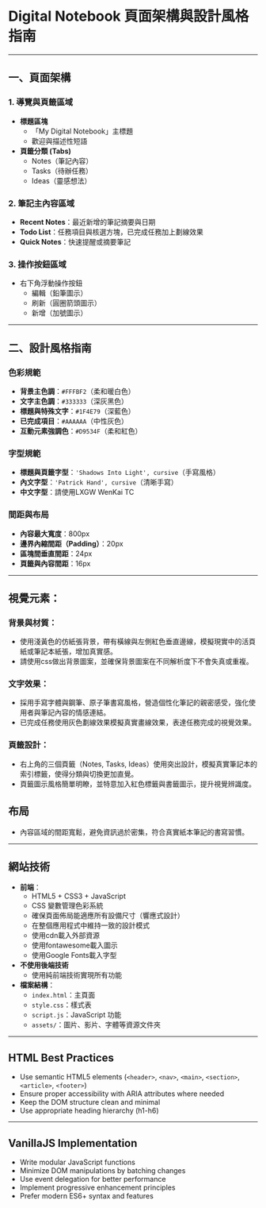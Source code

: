 # Digital Notebook 頁面架構與設計風格指南

---

## 一、頁面架構

### 1. 導覽與頁籤區域
- **標題區塊**  
  - 「My Digital Notebook」主標題  
  - 歡迎與描述性短語
- **頁籤分類 (Tabs)**  
  - Notes（筆記內容）  
  - Tasks（待辦任務）  
  - Ideas（靈感想法）

### 2. 筆記主內容區域
- **Recent Notes**：最近新增的筆記摘要與日期
- **Todo List**：任務項目與核選方塊，已完成任務加上劃線效果
- **Quick Notes**：快速提醒或摘要筆記

### 3. 操作按鈕區域
- 右下角浮動操作按鈕  
  - 編輯（鉛筆圖示）  
  - 刷新（圓圈箭頭圖示）  
  - 新增（加號圖示）

---

## 二、設計風格指南

### 色彩規範
- **背景主色調**：`#FFFBF2`（柔和暖白色）
- **文字主色調**：`#333333`（深灰黑色）
- **標題與特殊文字**：`#1F4E79`（深藍色）
- **已完成項目**：`#AAAAAA`（中性灰色）
- **互動元素強調色**：`#D9534F`（柔和紅色）

### 字型規範
- **標題與頁籤字型**：`'Shadows Into Light', cursive`（手寫風格）
- **內文字型**：`'Patrick Hand', cursive`（清晰手寫）
- **中文字型**：請使用LXGW WenKai TC

### 間距與布局
- **內容最大寬度**：800px
- **邊界內縮間距（Padding）**：20px
- **區塊間垂直間距**：24px
- **頁籤與內容間距**：16px

---
## 視覺元素：

### 背景與材質：
- 使用淺黃色的仿紙張背景，帶有橫線與左側紅色垂直邊線，模擬現實中的活頁紙或筆記本紙張，增加真實感。
- 請使用css做出背景圖案，並確保背景圖案在不同解析度下不會失真或重複。
### 文字效果：
- 採用手寫字體與鋼筆、原子筆書寫風格，營造個性化筆記的親密感受，強化使用者與筆記內容的情感連結。
- 已完成任務使用灰色劃線效果模擬真實畫線效果，表達任務完成的視覺效果。
### 頁籤設計：
- 右上角的三個頁籤（Notes, Tasks, Ideas）使用突出設計，模擬真實筆記本的索引標籤，使得分類與切換更加直覺。
- 頁籤圖示風格簡單明瞭，並特意加入紅色標籤與書籤圖示，提升視覺辨識度。

## 布局
- 內容區域的間距寬鬆，避免資訊過於密集，符合真實紙本筆記的書寫習慣。
---

## 網站技術
- **前端**：
  - HTML5 + CSS3 + JavaScript
  - CSS 變數管理色彩系統
  - 確保頁面佈局能適應所有設備尺寸（響應式設計）
  - 在整個應用程式中維持一致的設計模式
  - 使用cdn載入外部資源
  - 使用fontawesome載入圖示
  - 使用Google Fonts載入字型
- **不使用後端技術**
  - 使用純前端技術實現所有功能
- **檔案結構**：
  - `index.html`：主頁面
  - `style.css`：樣式表
  - `script.js`：JavaScript 功能
  - `assets/`：圖片、影片、字體等資源文件夾

---

## HTML Best Practices
- Use semantic HTML5 elements (`<header>`, `<nav>`, `<main>`, `<section>`, `<article>`, `<footer>`)
- Ensure proper accessibility with ARIA attributes where needed
- Keep the DOM structure clean and minimal
- Use appropriate heading hierarchy (h1-h6)

---

## VanillaJS Implementation
- Write modular JavaScript functions
- Minimize DOM manipulations by batching changes
- Use event delegation for better performance
- Implement progressive enhancement principles
- Prefer modern ES6+ syntax and features
